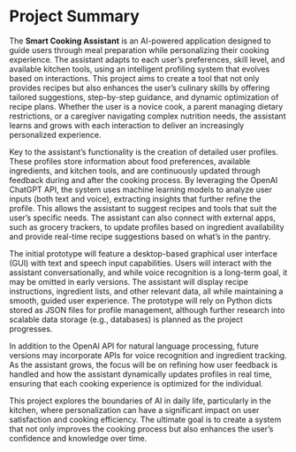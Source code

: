 # Project Summary
The **Smart Cooking Assistant** is an AI-powered application designed to guide users through meal preparation while personalizing their cooking experience. The assistant adapts to each user’s preferences, skill level, and available kitchen tools, using an intelligent profiling system that evolves based on interactions. This project aims to create a tool that not only provides recipes but also enhances the user’s culinary skills by offering tailored suggestions, step-by-step guidance, and dynamic optimization of recipe plans. Whether the user is a novice cook, a parent managing dietary restrictions, or a caregiver navigating complex nutrition needs, the assistant learns and grows with each interaction to deliver an increasingly personalized experience.

Key to the assistant’s functionality is the creation of detailed user profiles. These profiles store information about food preferences, available ingredients, and kitchen tools, and are continuously updated through feedback during and after the cooking process. By leveraging the OpenAI ChatGPT API, the system uses machine learning models to analyze user inputs (both text and voice), extracting insights that further refine the profile. This allows the assistant to suggest recipes and tools that suit the user’s specific needs. The assistant can also connect with external apps, such as grocery trackers, to update profiles based on ingredient availability and provide real-time recipe suggestions based on what’s in the pantry.

The initial prototype will feature a desktop-based graphical user interface (GUI) with text and speech input capabilities. Users will interact with the assistant conversationally, and while voice recognition is a long-term goal, it may be omitted in early versions. The assistant will display recipe instructions, ingredient lists, and other relevant data, all while maintaining a smooth, guided user experience. The prototype will rely on Python dicts stored as JSON files for profile management, although further research into scalable data storage (e.g., databases) is planned as the project progresses.

In addition to the OpenAI API for natural language processing, future versions may incorporate APIs for voice recognition and ingredient tracking. As the assistant grows, the focus will be on refining how user feedback is handled and how the assistant dynamically updates profiles in real time, ensuring that each cooking experience is optimized for the individual.

This project explores the boundaries of AI in daily life, particularly in the kitchen, where personalization can have a significant impact on user satisfaction and cooking efficiency. The ultimate goal is to create a system that not only improves the cooking process but also enhances the user’s confidence and knowledge over time.

